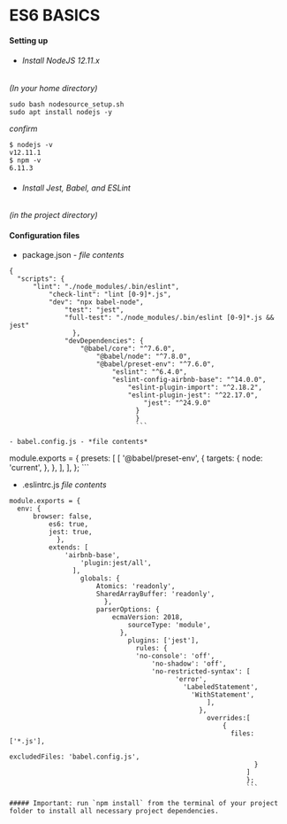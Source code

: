 # ES6 BASICS

#### Setting up
- ###### Install NodeJS 12.11.x
*(In your home directory)*
``` curl -sL https://deb.nodesource.com/setup_12.x -o nodesource_setup.sh
sudo bash nodesource_setup.sh
sudo apt install nodejs -y
```
*confirm*
```
$ nodejs -v
v12.11.1
$ npm -v
6.11.3
```

- ###### Install Jest, Babel, and ESLint
*(in the project directory)*

#### Configuration files
- package.json - *file contents*

```
{
  "scripts": {
      "lint": "./node_modules/.bin/eslint",
          "check-lint": "lint [0-9]*.js",
	      "dev": "npx babel-node",
	          "test": "jest",
		      "full-test": "./node_modules/.bin/eslint [0-9]*.js && jest"
		        },
			  "devDependencies": {
			      "@babel/core": "^7.6.0",
			          "@babel/node": "^7.8.0",
				      "@babel/preset-env": "^7.6.0",
				          "eslint": "^6.4.0",
					      "eslint-config-airbnb-base": "^14.0.0",
					          "eslint-plugin-import": "^2.18.2",
						      "eslint-plugin-jest": "^22.17.0",
						          "jest": "^24.9.0"
							    }
							    }
							    ```

- babel.config.js - *file contents*
```
module.exports = {
  presets: [
      [
            '@babel/preset-env',
	          {
		          targets: {
			            node: 'current',
				            },
					          },
						      ],
						        ],
							};
							```

- .eslintrc.js *file contents*
```
module.exports = {
  env: {
      browser: false,
          es6: true,
	      jest: true,
	        },
		  extends: [
		      'airbnb-base',
		          'plugin:jest/all',
			    ],
			      globals: {
			          Atomics: 'readonly',
				      SharedArrayBuffer: 'readonly',
				        },
					  parserOptions: {
					      ecmaVersion: 2018,
					          sourceType: 'module',
						    },
						      plugins: ['jest'],
						        rules: {
							    'no-console': 'off',
							        'no-shadow': 'off',
								    'no-restricted-syntax': [
								          'error',
									        'LabeledStatement',
										      'WithStatement',
										          ],
											    },
											      overrides:[
											          {
												        files: ['*.js'],
													      excludedFiles: 'babel.config.js',
													          }
														    ]
														    };
														    ```

##### Important: run `npm install` from the terminal of your project folder to install all necessary project dependencies.